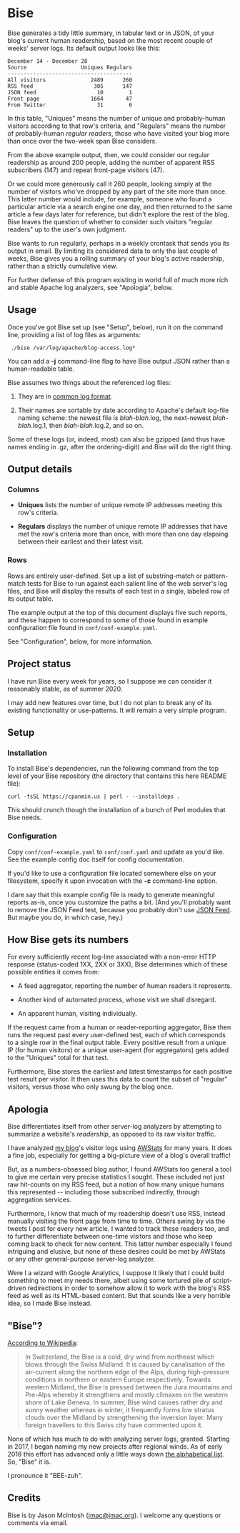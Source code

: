 # Bise

Bise generates a tidy little summary, in tabular text or in JSON, of your blog's current human readership, based on the most recent couple of weeks' server logs. Its default output looks like this:

```
December 14 - December 28
Source                 Uniques Regulars
---------------------------------------
All visitors              2489      260
RSS feed                   305      147
JSON feed                   10        1
Front page                1664       47
From Twitter                31        6
```

In this table, "Uniques" means the number of unique and probably-human visitors according to that row's criteria, and "Regulars" means the number of probably-human _regular readers_, those who have visited your blog more than once over the two-week span Bise considers.

From the above example output, then, we could consider our regular readership as around 200 people, adding the number of apparent RSS subscribers (147) and repeat front-page visitors (47).

Or we could more generously call it 260 people, looking simply at the number of visitors who've dropped by any part of the site more than once. This latter number would include, for example, someone who found a particular article via a search engine one day, and then returned to the same article a few days later for reference, but didn't explore the rest of the blog. Bise leaves the question of whether to consider such visitors "regular readers" up to the user's own judgment.

Bise wants to run regularly, perhaps in a weekly crontask that sends you its output in email. By limiting its considered data to only the last couple of weeks, Bise gives you a rolling summary of your blog's active readership, rather than a strictly cumulative view.

For further defense of this program existing in world full of much more rich and stable Apache log analyzers, see "Apologia", below.

## Usage

Once you've got Bise set up (see "Setup", below), run it on the command line, providing a list of log files as arguments:

```
 ./bise /var/log/apache/blog-access.log*
``` 
 
You can add a **-j** command-line flag to have Bise output JSON rather than a human-readable table.
 
Bise assumes two things about the referenced log files:

1. They are in [common log format](https://en.wikipedia.org/wiki/Common_Log_Format).

1. Their names are sortable by date according to Apache's default log-file naming scheme: the newest file is _blah-blah_.log, the next-newest _blah-blah_.log.1, then _blah-blah_.log.2, and so on.

Some of these logs (or, indeed, most) can also be gzipped (and thus have names ending in .gz, after the ordering-digit) and Bise will do the right thing.

## Output details

### Columns

* **Uniques** lists the number of unique remote IP addresses meeting this row's criteria.

* **Regulars** displays the number of unique remote IP addresses that have met the row's criteria more than once, with more than one day elapsing between their earliest and their latest visit.

### Rows

Rows are entirely user-defined. Set up a list of substring-match or pattern-match tests for Bise to run against each salient line of the web server's log files, and Bise will display the results of each test in a single, labeled row of its output table.

The example output at the top of this document displays five such reports, and these happen to correspond to some of those found in example configuration file found in `conf/conf-example.yaml`.

See "Configuration", below, for more information.

## Project status

I have run Bise every week for years, so I suppose we can consider it reasonably stable, as of summer 2020.

I may add new features over time, but I do not plan to break any of its existing functionality or use-patterns. It will remain a very simple program.

## Setup

### Installation

To install Bise's dependencies, run the following command from the top level of your Bise repository (the directory that contains this here README file):

    curl -fsSL https://cpanmin.us | perl - --installdeps .
    
This should crunch though the installation of a bunch of Perl modules that Bise needs.

### Configuration

Copy `conf/conf-example.yaml` to `conf/conf.yaml` and update as you'd like. See the example config doc itself for config documentation.

If you'd like to use a configuration file located somewhere else on your filesystem, specify it upon invocation with the **-c** command-line option.

I dare say that this example config file is ready to generate meaningful reports as-is, once you customize the paths a bit. (And you'll probably want to remove the JSON Feed test, because you probably don't use [JSON Feed](https://jsonfeed.org). But maybe you do, in which case, hey.)

## How Bise gets its numbers

For every sufficiently recent log-line associated with a non-error HTTP response (status-coded 1XX, 2XX or 3XX), Bise determines which of these possible entities it comes from: 

* A feed aggregator, reporting the number of human readers it represents.

* Another kind of automated process, whose visit we shall disregard.

* An apparent human, visiting individually.

If the request came from a human or reader-reporting aggregator, Bise then runs the request past every user-defined test, each of which corresponds to a single row in the final output table. Every positive result from a unique IP (for human visitors) or a unique user-agent (for aggregators) gets added to the "Uniques" total for that test.

Furthermore, Bise stores the earliest and latest timestamps for each positive test result per visitor. It then uses this data to count the subset of "regular" visitors, versus those who only swung by the blog once.

## Apologia

Bise differentiates itself from other server-log analyzers by attempting to summarize a website's _readership_, as opposed to its raw visitor traffic.

I have analyzed [my blog](http://fogknife.com)'s visitor logs using [AWStats](http://www.awstats.org) for many years. It does a fine job, especially for getting a big-picture view of a blog's overall traffic!

But, as a numbers-obsessed blog author, I found AWStats too general a tool to give me certain very precise statistics I sought. These included not just raw hit-counts on my RSS feed, but a notion of how many unique humans this represented -- including those subscribed indirectly, through aggregation services. 

Furthermore, I know that much of my readership doesn't use RSS, instead manually visiting the front page from time to time. Others swing by via the tweets I post for every new article. I wanted to track these readers too, and to further differentiate between one-time visitors and those who keep coming back to check for new content. This latter number especially I found intriguing and elusive, but none of these desires could be met by AWStats or any other general-purpose server-log analyzer.

Were I a wizard with Google Analytics, I suppose it likely that I could build something to meet my needs there, albeit using some tortured pile of script-driven redirections in order to somehow allow it to work with the blog's RSS feed as well as its HTML-based content. But that sounds like a very horrible idea, so I made Bise instead.

## "Bise"?

[According to Wikipedia](https://en.wikipedia.org/wiki/Bise):

> In Switzerland, the Bise is a cold, dry wind from northeast which blows through the Swiss Midland. It is caused by canalisation of the air-current along the northern edge of the Alps, during high-pressure conditions in northern or eastern Europe respectively. Towards western Midland, the Bise is pressed between the Jura mountains and Pre-Alps whereby it strengthens and mostly climaxes on the western shore of Lake Geneva. In summer, Bise wind causes rather dry and sunny weather whereas in winter, it frequently forms low stratus clouds over the Midland by strengthening the inversion layer. Many foreign travellers to this Swiss city have commented upon it.

None of which has much to do with analyzing server logs, granted. Starting in 2017, I began naming my new projects after regional winds. As of early 2018 this effort has advanced only a little ways down [the alphabetical list](https://en.wikipedia.org/wiki/List_of_local_winds). So, "Bise" it is.

I pronounce it "BEE-zuh".

## Credits

Bise is by Jason McIntosh (<jmac@jmac.org>). I welcome any questions or comments via email.
